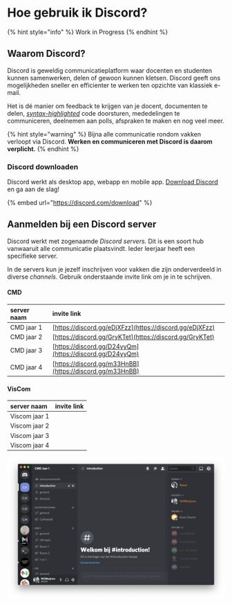 # Hoe gebruik ik Discord?

{% hint style="info" %}
Work in Progress
{% endhint %}

## Waarom Discord?

Discord is geweldig communicatieplatform waar docenten en studenten kunnen samenwerken, delen of gewoon kunnen kletsen. Discord geeft ons mogelijkheden sneller en efficienter te werken ten opzichte van klassiek e-mail. 

Het is dé manier om feedback te krijgen van je docent, documenten te delen, [_syntax-highlighted_](https://en.wikipedia.org/wiki/Syntax_highlighting) code doorsturen, mededelingen te communiceren, deelnemen aan polls, afspraken te maken en nog veel meer. 

{% hint style="warning" %}
Bijna alle communicatie rondom vakken verloopt via Discord. **Werken en communiceren met Discord is daarom verplicht.**
{% endhint %}

### Discord downloaden

Discord werkt als desktop app, webapp en mobile app. [Download Discord](https://discord.com/download) en ga aan de slag!

{% embed url="https://discord.com/download" %}

## Aanmelden bij een Discord server

Discord werkt met zogenaamde _Discord servers._ Dit is een soort hub vanwaaruit alle communicatie plaatsvindt. Ieder leerjaar heeft een specifieke server. 

In de servers kun je jezelf inschrijven voor vakken die zijn onderverdeeld in diverse _channels_. Gebruik onderstaande invite link om je in te schrijven.

#### CMD

| server naam | invite link |
| :--- | :--- |
| CMD jaar 1 | [https://discord.gg/eDjXFzz](https://discord.gg/eDjXFzz) |
| CMD jaar 2 | [https://discord.gg/GryKTet](https://discord.gg/GryKTet) |
| CMD jaar 3 | [https://discord.gg/D24yyQm](https://discord.gg/D24yyQm) |
| CMD jaar 4 | [https://discord.gg/m33HnBB](https://discord.gg/m33HnBB) |

#### VisCom

| server naam | invite link |
| :--- | :--- |
| Viscom jaar 1 |  |
| Viscom jaar 2 |  |
| Viscom jaar 3 |  |
| Viscom jaar 4 |  |

![](../.gitbook/assets/screenshot-2020-08-24-at-13.12.13.png)

